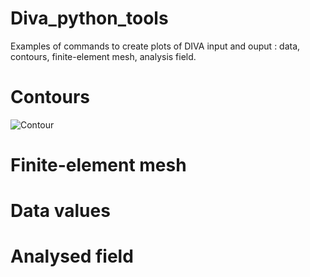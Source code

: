 # Diva_python_tools
Examples of commands to create plots of DIVA input and ouput : data, contours, finite-element mesh, analysis field.

# Contours

![Contour](https://cloud.githubusercontent.com/assets/11868914/10428025/ac593fec-70ee-11e5-8142-41dbefecca1c.png)

# Finite-element mesh


# Data values 


# Analysed field
